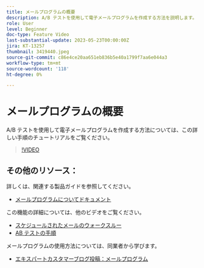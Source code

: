 ```yaml
---
title: メールプログラムの概要
description: A/B テストを使用して電子メールプログラムを作成する方法を説明します。
role: User
level: Beginner
doc-type: Feature Video
last-substantial-update: 2023-05-23T00:00:00Z
jira: KT-13257
thumbnail: 3419440.jpeg
source-git-commit: c86e4ce20aa651eb836b5e40a1799f7aa6e044a3
workflow-type: tm+mt
source-wordcount: '118'
ht-degree: 0%

---
```



# メールプログラムの概要

A/B テストを使用して電子メールプログラムを作成する方法については、この詳しい手順のチュートリアルをご覧ください。

>[!VIDEO](https://video.tv.adobe.com/v/3419440/?learn=on)


## その他のリソース：

詳しくは、関連する製品ガイドを参照してください。
* [メールプログラムについてドキュメント](https://experienceleague.adobe.com/docs/marketo/using/product-docs/email-marketing/email-programs/creating-an-email-program/understanding-email-programs.html?lang=en)

この機能の詳細については、他のビデオをご覧ください。
* [スケジュールされたメールのウォークスルー](https://experienceleague.adobe.com/docs/marketo-learn/tutorials/email-marketing/scheduled-email-watch.html?lang=en)
* [AB テストの手順](https://experienceleague.adobe.com/docs/marketo-learn/tutorials/email-marketing/ab-testing-watch.html?lang=en)

メールプログラムの使用方法については、同業者から学びます。
* [エキスパートカスタマーブログ投稿：メールプログラム](https://nation.marketo.com/t5/product-blogs/marketo-success-series-email-programs/ba-p/304968)
